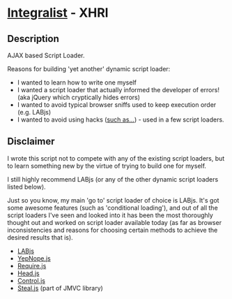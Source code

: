 [Integralist](http://www.integralist.co.uk/) - XHRl
================================

Description
-----------

AJAX based Script Loader.

Reasons for building 'yet another' dynamic script loader:

* I wanted to learn how to write one myself
* I wanted a script loader that actually informed the developer of errors! (aka jQuery which cryptically hides errors)
* I wanted to avoid typical browser sniffs used to keep execution order (e.g. LABjs)
* I wanted to avoid using hacks ([such as...](http://www.phpied.com/preload-then-execute/)) - used in a few script loaders.

Disclaimer
----------

I wrote this script not to compete with any of the existing script loaders, but to learn something new by the virtue of trying to build one for myself.

I still highly recommend LABjs (or any of the other dynamic script loaders listed below). 

Just so you know, my main 'go to' script loader of choice is LABjs. It's got some awesome features (such as 'conditional loading'), and out of all the script loaders I've seen and looked into it has been the most thoroughly thought out and worked on script loader available today (as far as browser inconsistencies and reasons for choosing certain methods to achieve the desired results that is).

* [LABjs](https://github.com/getify/LABjs)
* [YepNope.js](https://github.com/SlexAxton/yepnope.js)
* [Require.js](https://github.com/jrburke/requirejs)
* [Head.js](https://github.com/headjs/headjs)
* [Control.js](http://stevesouders.com/controljs/)
* [Steal.js](https://github.com/jupiterjs/steal) (part of JMVC library)